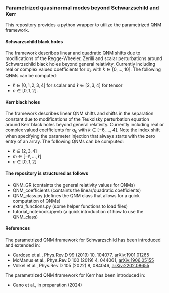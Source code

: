 ### Parametrized quasinormal modes beyond Schwarzschild and Kerr

This repository provides a python wrapper to utilize the parametrized QNM framework. 



#### Schwarzschild black holes

The framework describes linear and quadratic QNM shifts due to modifications of the Regge-Wheeler, Zerilli and scalar perturbations around Schwarzschild black holes beyond general relativity. Currently including real or complex valued coefficients for $\alpha_k$ with $k \in [0,\dots, 10]$. 
The following QNMs can be computed:

 - $\ell \in [0,1,2,3,4]$ for scalar and $\ell \in [2,3,4]$ for tensor
 - $n \in [0,1,2]$.



#### Kerr black holes

The framework describes linear QNM shifts and shifts in the separation constant due to modifications of the Teukolsky perturbation equation around Kerr black holes beyond general relativity. Currently including real or complex valued coefficients for $\alpha_k$ with $k \in [-6,\dots, 4]$. Note the index shift when specifying the parameter injection that always starts with the zero entry of an array. The following QNMs can be computed:

 - $\ell \in [2,3,4]$
 - $m \in [-\ell, \dots, \ell]$
 - $n \in [0,1,2]$


#### The repository is structured as follows

  - QNM_GR (containts the general relativity values for QNMs)
  - QNM_coefficients (containts the linear/quadratic coefficients)
  - QNM_class.py (defines the QNM class that allows for a quick computation of QNMs)
  - extra_functions.py (some helper functions to load files)
  - tutorial_notebook.ipynb (a quick introduction of how to use the QNM_class)


#### References

The parametrized QNM framework for Schwarzschild has been introduced and extended in:
  - Cardoso et al., Phys.Rev.D 99 (2019) 10, 104077, [arXiv:1901.01265](https://arxiv.org/abs/1901.01265)
  - McManus et al., Phys.Rev.D 100 (2019) 4, 044061,  [arXiv:1906.05155](https://arxiv.org/abs/1906.05155)
  - Völkel et al., Phys.Rev.D 105 (2022) 8, 084046, [arXiv:2202.08655](https://arxiv.org/abs/2202.08655)

The parametrized QNM framework for Kerr has been introduced in:
  - Cano et al., in preparation (2024)
